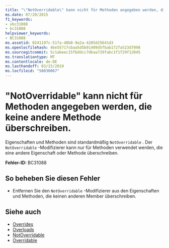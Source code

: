 ```yaml
---
title: "\"NotOverridable\" kann nicht für Methoden angegeben werden, die keine andere Methode überschreiben."
ms.date: 07/20/2015
f1_keywords:
- vbc31088
- bc31088
helpviewer_keywords:
- BC31088
ms.assetid: 0241197c-51fa-48b8-9a2a-4205d25641d3
ms.openlocfilehash: 4be55717cbaa5d5b91409d5fbab172fa523d7098
ms.sourcegitcommit: 5c1abeec15fbddcc7dbaa729fabc1f1f29f12045
ms.translationtype: MT
ms.contentlocale: de-DE
ms.lasthandoff: 03/15/2019
ms.locfileid: "58030067"
---
```

# <a name="notoverridable-cannot-be-specified-on-methods-that-do-not-override-another-method"></a>"NotOverridable" kann nicht für Methoden angegeben werden, die keine andere Methode überschreiben.
Eigenschaften und Methoden sind standardmäßig `NotOverridable` . Der `NotOverridable` -Modifizierer kann nur für Methoden verwendet werden, die eine andere Eigenschaft oder Methode überschreiben.  
  
 **Fehler-ID:** BC31088  
  
## <a name="to-correct-this-error"></a>So beheben Sie diesen Fehler  
  
-   Entfernen Sie den `NotOverridable` -Modifizierer aus den Eigenschaften und Methoden, die keinen anderen Member überschreiben.  
  
## <a name="see-also"></a>Siehe auch

- [Overrides](../../visual-basic/language-reference/modifiers/overrides.md)
- [Overloads](../../visual-basic/language-reference/modifiers/overloads.md)
- [NotOverridable](../../visual-basic/language-reference/modifiers/notoverridable.md)
- [Overridable](../../visual-basic/language-reference/modifiers/overridable.md)
